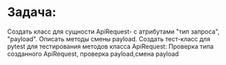 # Задача:
Создать класс для сущности ApiRequest- с атрибутами "тип запроса", "payload". Описать методы смены payload.
Создать тест-класс для pytest для тестирования методов класса ApiRequest: Проверка типа созданного ApiRequest, проверка payload,смена payload
